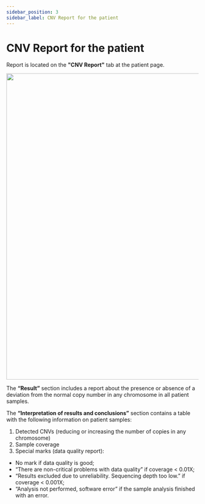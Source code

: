 ```yaml
---
sidebar_position: 3
sidebar_label: CNV Report for the patient
---
```


# CNV Report for the patient

Report is located on the **"CNV Report"** tab at the patient page.

<p align="center">
<img src={'../../img/eng/34-cnv-report-tab.png'} width="800"/>
</p>

The **“Result”** section includes a report about the presence or absence of a deviation from the normal copy number in any chromosome in all patient samples.

The **“Interpretation of results and conclusions”** section contains a table with the following information on patient samples:

1. Detected CNVs (reducing or increasing the number of copies in any chromosome)
2. Sample coverage
3. Special marks (data quality report):
- No mark if data quality is good;
- “There are non-critical problems with data quality” if coverage &lt; 0.01X;
- “Results excluded due to unreliability. Sequencing depth too low.” if coverage &lt; 0.001X;
- “Analysis not performed, software error” if the sample analysis finished with an error.
